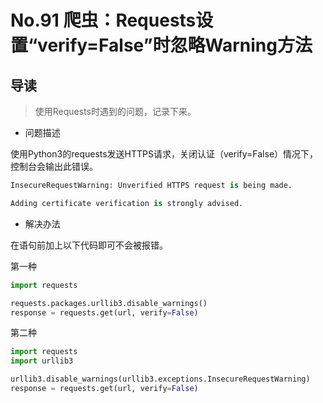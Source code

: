 # No.91 爬虫：Requests设置“verify=False”时忽略Warning方法

## 导读

> 使用Requests时遇到的问题，记录下来。

- 问题描述

使用Python3的requests发送HTTPS请求，关闭认证（verify=False）情况下，控制台会输出此错误。

```python
InsecureRequestWarning: Unverified HTTPS request is being made.

Adding certificate verification is strongly advised.
```

- 解决办法

在语句前加上以下代码即可不会被报错。

第一种

```python
import requests

requests.packages.urllib3.disable_warnings()
response = requests.get(url, verify=False)

```

第二种

```python
import requests
import urllib3

urllib3.disable_warnings(urllib3.exceptions.InsecureRequestWarning)
response = requests.get(url, verify=False)

```
